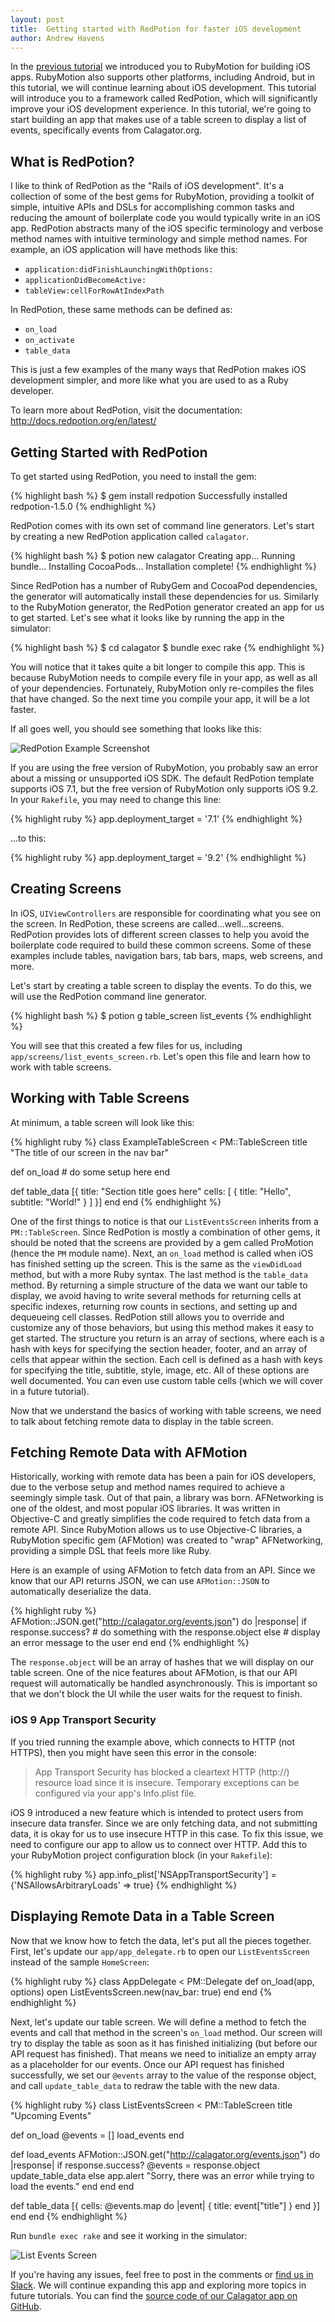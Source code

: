 ```yaml
---
layout: post
title:  Getting started with RedPotion for faster iOS development
author: Andrew Havens
---
```


In the [previous tutorial](/blog/2016/01/19/getting-started-with-rubymotion/) we introduced you to RubyMotion for building iOS apps. RubyMotion also supports other platforms, including Android, but in this tutorial, we will continue learning about iOS development. This tutorial will introduce you to a framework called RedPotion, which will significantly improve your iOS development experience. In this tutorial, we're going to start building an app that makes use of a table screen to display a list of events, specifically events from Calagator.org.

## What is RedPotion?

I like to think of RedPotion as the "Rails of iOS development". It's a collection of some of the best gems for RubyMotion, providing a toolkit of simple, intuitive APIs and DSLs for accomplishing common tasks and reducing the amount of boilerplate code you would typically write in an iOS app. RedPotion abstracts many of the iOS specific terminology and verbose method names with intuitive terminology and simple method names. For example, an iOS application will have methods like this:

* `application:didFinishLaunchingWithOptions:`
* `applicationDidBecomeActive:`
* `tableView:cellForRowAtIndexPath`

In RedPotion, these same methods can be defined as:

* `on_load`
* `on_activate`
* `table_data`

This is just a few examples of the many ways that RedPotion makes iOS development simpler, and more like what you are used to as a Ruby developer.

To learn more about RedPotion, visit the documentation: http://docs.redpotion.org/en/latest/

## Getting Started with RedPotion

To get started using RedPotion, you need to install the gem:

{% highlight bash %}
$ gem install redpotion
Successfully installed redpotion-1.5.0
{% endhighlight %}

RedPotion comes with its own set of command line generators. Let's start by creating a new RedPotion application called `calagator`.

{% highlight bash %}
$ potion new calagator
Creating app...
Running bundle...
Installing CocoaPods...
Installation complete!
{% endhighlight %}

Since RedPotion has a number of RubyGem and CocoaPod dependencies, the generator will automatically install these dependencies for us. Similarly to the RubyMotion generator, the RedPotion generator created an app for us to get started. Let's see what it looks like by running the app in the simulator:

{% highlight bash %}
$ cd calagator
$ bundle exec rake
{% endhighlight %}

You will notice that it takes quite a bit longer to compile this app. This is because RubyMotion needs to compile every file in your app, as well as all of your dependencies. Fortunately, RubyMotion only re-compiles the files that have changed. So the next time you compile your app, it will be a lot faster.

If all goes well, you should see something that looks like this:

![RedPotion Example Screenshot](/images/redpotion_example_app.png)

If you are using the free version of RubyMotion, you probably saw an error about a missing or unsupported iOS SDK. The default RedPotion template supports iOS 7.1, but the free version of RubyMotion only supports iOS 9.2. In your `Rakefile`, you may need to change this line:

{% highlight ruby %}
app.deployment_target = '7.1'
{% endhighlight %}

...to this:

{% highlight ruby %}
app.deployment_target = '9.2'
{% endhighlight %}

## Creating Screens

In iOS, `UIViewControllers` are responsible for coordinating what you see on the screen. In RedPotion, these screens are called...well...screens. RedPotion provides lots of different screen classes to help you avoid the boilerplate code required to build these common screens. Some of these examples include tables, navigation bars, tab bars, maps, web screens, and more.

Let's start by creating a table screen to display the events. To do this, we will use the RedPotion command line generator.

{% highlight bash %}
$ potion g table_screen list_events
{% endhighlight %}

You will see that this created a few files for us, including `app/screens/list_events_screen.rb`. Let's open this file and learn how to work with table screens.

## Working with Table Screens

At minimum, a table screen will look like this:

{% highlight ruby %}
class ExampleTableScreen < PM::TableScreen
  title "The title of our screen in the nav bar"

  def on_load
    # do some setup here
  end

  def table_data
    [{
      title: "Section title goes here"
      cells: [
        { title: "Hello", subtitle: "World!" }
      ]
    }]
  end
end
{% endhighlight %}

One of the first things to notice is that our `ListEventsScreen` inherits from a `PM::TableScreen`. Since RedPotion is mostly a combination of other gems, it should be noted that the screens are provided by a gem called ProMotion (hence the `PM` module name). Next, an `on_load` method is called when iOS has finished setting up the screen. This is the same as the `viewDidLoad` method, but with a more Ruby syntax. The last method is the `table_data` method. By returning a simple structure of the data we want our table to display, we avoid having to write several methods for returning cells at specific indexes, returning row counts in sections, and setting up and dequeueing cell classes. RedPotion still allows you to override and customize any of those behaviors, but using this method makes it easy to get started. The structure you return is an array of sections, where each is a hash with keys for specifying the section header, footer, and an array of cells that appear within the section. Each cell is defined as a hash with keys for specifying the title, subtitle, style, image, etc. All of these options are well documented. You can even use custom table cells (which we will cover in a future tutorial).

Now that we understand the basics of working with table screens, we need to talk about fetching remote data to display in the table screen.

## Fetching Remote Data with AFMotion

Historically, working with remote data has been a pain for iOS developers, due to the verbose setup and method names required to achieve a seemingly simple task. Out of that pain, a library was born. AFNetworking is one of the oldest, and most popular iOS libraries. It was written in Objective-C and greatly simplifies the code required to fetch data from a remote API. Since RubyMotion allows us to use Objective-C libraries, a RubyMotion specific gem (AFMotion) was created to "wrap" AFNetworking, providing a simple DSL that feels more like Ruby.

Here is an example of using AFMotion to fetch data from an API. Since we know that our API returns JSON, we can use `AFMotion::JSON` to automatically deserialize the data.

{% highlight ruby %}
AFMotion::JSON.get("http://calagator.org/events.json") do |response|
  if response.success?
    # do something with the response.object
  else
    # display an error message to the user
  end
end
{% endhighlight %}

The `response.object` will be an array of hashes that we will display on our table screen. One of the nice features about AFMotion, is that our API request will automatically be handled asynchronously. This is important so that we don't block the UI while the user waits for the request to finish.

### iOS 9 App Transport Security

If you tried running the example above, which connects to HTTP (not HTTPS), then you might have seen this error in the console:

> App Transport Security has blocked a cleartext HTTP (http://) resource load since it is insecure. Temporary exceptions can be configured via your app's Info.plist file.

iOS 9 introduced a new feature which is intended to protect users from insecure data transfer. Since we are only fetching data, and not submitting data, it is okay for us to use insecure HTTP in this case. To fix this issue, we need to configure our app to allow us to connect over HTTP. Add this to your RubyMotion project configuration block (in your `Rakefile`):

{% highlight ruby %}
app.info_plist['NSAppTransportSecurity'] = {'NSAllowsArbitraryLoads' => true}
{% endhighlight %}

## Displaying Remote Data in a Table Screen

Now that we know how to fetch the data, let's put all the pieces together. First, let's update our `app/app_delegate.rb` to open our `ListEventsScreen` instead of the sample `HomeScreen`:

{% highlight ruby %}
class AppDelegate < PM::Delegate
  def on_load(app, options)
    open ListEventsScreen.new(nav_bar: true)
  end
end
{% endhighlight %}

Next, let's update our table screen. We will define a method to fetch the events and call that method in the screen's `on_load` method. Our screen will try to display the table as soon as it has finished initializing (but before our API request has finished). That means we need to initialize an empty array as a placeholder for our events. Once our API request has finished successfully, we set our `@events` array to the value of the response object, and call `update_table_data` to redraw the table with the new data.

{% highlight ruby %}
class ListEventsScreen < PM::TableScreen
  title "Upcoming Events"

  def on_load
    @events = []
    load_events
  end

  def load_events
    AFMotion::JSON.get("http://calagator.org/events.json") do |response|
      if response.success?
        @events = response.object
        update_table_data
      else
        app.alert "Sorry, there was an error while trying to load the events."
      end
    end
  end

  def table_data
    [{
      cells: @events.map do |event|
        { title: event["title"] }
      end
    }]
  end
end
{% endhighlight %}

Run `bundle exec rake` and see it working in the simulator:

![List Events Screen](/images/list_events_screen.png)

If you're having any issues, feel free to post in the comments or [find us in Slack](https://motioneers.herokuapp.com). We will continue expanding this app and exploring more topics in future tutorials. You can find the [source code of our Calagator app on GitHub](https://github.com/motionpdx/calagator).
